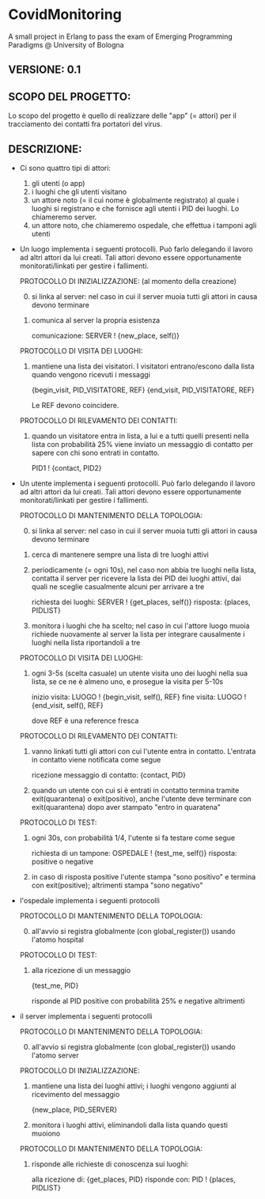 # CovidMonitoring
A small project in Erlang to pass the exam of Emerging Programming Paradigms @ University of Bologna

## VERSIONE: 0.1

## SCOPO DEL PROGETTO:

   Lo scopo del progetto è quello di realizzare delle "app" (= attori) per il
tracciamento dei contatti fra portatori del virus.

## DESCRIZIONE:

- Ci sono quattro tipi di attori:
  1) gli utenti (o app)
  2) i luoghi che gli utenti visitano
  3) un attore noto (= il cui nome è globalmente registrato) al quale i
     luoghi si registrano e che fornisce agli utenti i PID dei luoghi.
     Lo chiameremo server.
  4) un attore noto, che chiameremo ospedale, che effettua i tamponi agli
     utenti

- Un luogo implementa i seguenti protocolli.
  Può farlo delegando il lavoro ad altri attori da lui creati.
  Tali attori devono essere opportunamente monitorati/linkati per gestire i
  fallimenti.

  PROTOCOLLO DI INIZIALIZZAZIONE: (al momento della creazione)

  0) si linka al server: nel caso in cui il server muoia tutti gli attori
     in causa devono terminare
  1) comunica al server la propria esistenza

     comunicazione: SERVER ! {new_place, self()}

  PROTOCOLLO DI VISITA DEI LUOGHI:

  1) mantiene una lista dei visitatori. I visitatori entrano/escono dalla
     lista quando vengono ricevuti i messaggi

     {begin_visit, PID_VISITATORE, REF}
     {end_visit, PID_VISITATORE, REF}

     Le REF devono coincidere.

  PROTOCOLLO DI RILEVAMENTO DEI CONTATTI:

  1) quando un visitatore entra in lista, a lui e a tutti quelli presenti
     nella lista con probabilità 25% viene inviato un messaggio di contatto
     per sapere con chi sono entrati in contatto.

     PID1 ! {contact, PID2}

- Un utente implementa i seguenti protocolli.
  Può farlo delegando il lavoro ad altri attori da lui creati.
  Tali attori devono essere opportunamente monitorati/linkati per gestire i
  fallimenti.

  PROTOCOLLO DI MANTENIMENTO DELLA TOPOLOGIA:

  0) si linka al server: nel caso in cui il server muoia tutti gli attori
     in causa devono terminare
  1) cerca di mantenere sempre una lista di tre luoghi attivi
  2) periodicamente (= ogni 10s), nel caso non abbia tre luoghi nella lista,
     contatta il server per ricevere la lista dei PID dei luoghi attivi,
     dai quali ne sceglie casualmente alcuni per arrivare a tre

     richiesta dei luoghi: SERVER ! {get_places, self()}
     risposta: {places, PIDLIST}
  3) monitora i luoghi che ha scelto; nel caso in cui l'attore luogo muoia
     richiede nuovamente al server la lista per integrare causalmente i
     luoghi nella lista riportandoli a tre
     
  PROTOCOLLO DI VISITA DEI LUOGHI:

  1) ogni 3-5s (scelta casuale) un utente visita uno dei luoghi nella sua
     lista, se ce ne è almeno uno, e prosegue la visita per 5-10s
     
      inizio visita: LUOGO ! {begin_visit, self(), REF}
      fine visita: LUOGO ! {end_visit, self(), REF}

     dove REF è una reference fresca

  PROTOCOLLO DI RILEVAMENTO DEI CONTATTI:

  1) vanno linkati tutti gli attori con cui l'utente entra in contatto.
     L'entrata in contatto viene notificata come segue

     ricezione messaggio di contatto: {contact, PID}

  2) quando un utente con cui si è entrati in contatto termina tramite
     exit(quarantena) o exit(positivo), anche l'utente deve terminare
     con exit(quarantena) dopo aver stampato "entro in quaratena"

  PROTOCOLLO DI TEST:

  1) ogni 30s, con probabilità 1/4, l'utente si fa testare come segue

     richiesta di un tampone:  OSPEDALE ! {test_me, self()}
     risposta: positive  o  negative

  2) in caso di risposta positive l'utente stampa "sono positivo" e termina
     con exit(positive); altrimenti stampa "sono negativo"

- l'ospedale implementa i seguenti protocolli

  PROTOCOLLO DI MANTENIMENTO DELLA TOPOLOGIA:

  0) all'avvio si registra globalmente (con global_register())
     usando l'atomo hospital

  PROTOCOLLO DI TEST:

  1) alla ricezione di un messaggio

     {test_me, PID}

     risponde al PID positive con probabilità 25% e negative altrimenti

- il server implementa i seguenti protocolli

  PROTOCOLLO DI MANTENIMENTO DELLA TOPOLOGIA:

  0) all'avvio si registra globalmente (con global_register())
     usando l'atomo server

  PROTOCOLLO DI INIZIALIZZAZIONE:

  1) mantiene una lista dei luoghi attivi; i luoghi vengono aggiunti al
     ricevimento del messaggio

     {new_place, PID_SERVER}

  2) monitora i luoghi attivi, eliminandoli dalla lista quando questi muoiono

  PROTOCOLLO DI MANTENIMENTO DELLA TOPOLOGIA:

  1) risponde alle richieste di conoscenza sui luoghi:

     alla ricezione di: {get_places, PID}
     risponde con: PID ! {places, PIDLIST}
